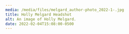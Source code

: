 ```yaml
---
media: /media/files/melgard_author-photo_2022-1-.jpg
title: Holly Melgard Headshot
alt: An image of Holly Melgard.
date: 2022-02-04T15:08:00-0500
---
```

